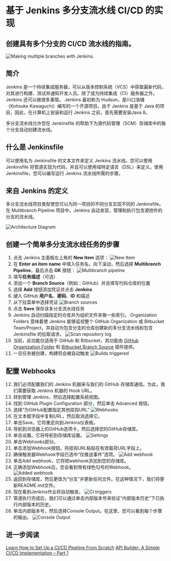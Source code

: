 # 基于 Jenkins 多分支流水线 CI/CD 的实现

## 创建具有多个分支的 CI/CD 流水线的指南。

![Making multiple branches with Jenkins.](https://dzone.com/storage/temp/12819412-branch.jpg)

## 简介

Jenkins 是一个持续集成服务器，可以从版本控制系统（VCS）中获取最新代码，对其进行构建、测试并通知开发人员。除了成为持续集成（CI）服务器之外，Jenkins 还可以做很多事情。 Jenkins 最初称为 Hudson，是川口浩辅（Kohsuke Kawaguchi）编写的一个开源项目。由于 Jenkins 是基于 Java 的项目，因此，在计算机上安装和运行 Jenkins 之前，首先需要安装Java 8。

多分支流水线允许您在 Jenkinsfile 的帮助下为源代码管理（SCM）存储库中的每个分支自动创建流水线。

## 什么是 Jenkinsfile

可以使用名为 Jenkinsfile 的文本文件来定义 Jenkins 流水线。您可以使用 Jenkinsfile 将管道实现为代码，并且可以使用域特定语言（DSL）来定义。使用 Jenkinsfile，您可以编写运行 Jenkins 流水线所需的步骤。

## 来自 Jenkins 的定义

多分支流水线项目类型使您可以为同一项目的不同分支实现不同的 Jenkinsfile。在 Multibranch Pipeline 项目中，Jenkins 自动发现，管理和执行包含源控件的分支的流水线。

![Architecture Diagram](https://dzone.com/storage/temp/12713975-multibranch-pipeline.png)

## 创建一个简单多分支流水线任务的步骤

1. 点击 Jenkins 主面板左上角的 **New Item** 选项：
![New Item](https://dzone.com/storage/temp/12713939-new-item.png)
2. 在 **Enter an item name** 中填入任务名，向下滚动，然后选择 **Multibranch Pipeline**，最后点击 **OK** 按钮：
![Multibranch pipeline](https://dzone.com/storage/temp/12713992-select-multibranch.png)
3. 填写**任务描述**（可选）
4. 添加一个 **Branch Source**（例如：GitHub）并且填写代码仓库的位置
5. 选择 **Add** 按钮添加凭证并点击 **Jenkins**
6. 键入 GitHub **用户名**、**密码**、**ID** 和描述
7. 从下拉菜单中选择凭证
![Branch sources](https://dzone.com/storage/temp/12714013-select-repo.png)
8. 点击 **Save** 保存该多分支流水线任务
9. Jenkins 自动扫描指定的仓库并为组织文件夹做一些索引。 Organization Folders 意味着使 Jenkins 能够监视整个 GitHub Organization 或 Bitbucket Team/Project，并自动为包含分支的仓库创建新的多分支流水线和包含 Jenkinsfile 的拉取请求。
![Scan repository log](https://dzone.com/storage/temp/12714002-scanning.png)
10. 当前，此功能仅适用于 GitHub 和 Bitbucket，其功能由 [GitHub Organization Folder](https://plugins.jenkins.io/github-organization-folder) 和 [Bitbucket Branch Source](https://plugins.jenkins.io/cloudbees-bitbucket-branch-source) 插件提供。
11. 一旦任务被创建，构建将会被自动触发
![Builds triggered](https://dzone.com/storage/temp/12714003-jobs.png)

## 配置 Webhooks

12. 我们必须配置我们的 Jenkins 机器来与我们的 GitHub 存储库通信。为此，我们需要获取 Jenkins 机器的 Hook URL。
13. 转到管理 Jenkins，然后选择配置系统视图。
14. 找到 GitHub Plugin Configuration 部分，然后单击 Advanced 按钮。
15. 选择“为GitHub配置指定其他挂钩URL”
![Webhooks](https://dzone.com/storage/temp/12713987-n-ci-sepcify-hook.png)
16. 在文本框字段中复制URL，然后取消选择它。
17. 单击Save，它将重定向到Jenkins仪表板。
18. 导航到浏览器上的GitHub选项卡，然后选择您的GitHub存储库。
19. 单击设置。它将导航到存储库设置。
![Settings](https://dzone.com/storage/temp/12713983-settings.png)
20. 单击Webhooks部分。
21. 单击添加Webhook按钮。将挂钩URL粘贴在有效载荷URL字段上。
22. 确保触发器Webhook字段已选中“仅推送事件”选项。
![Add webhook](https://dzone.com/storage/temp/12713985-add-webhook.png)
23. 单击Add webhook，它将把webhook添加到您的存储库。
24. 正确添加Webhook后，您会看到带有绿色勾号的Webhook。
![Added webhook](https://dzone.com/storage/temp/12713984-green-tick.png)
25. 返回到存储库，然后更改为“分支”并更新任何文件。在这种情况下，我们将更新README.md文件。
26. 现在看到Jenkins作业将自动触发。
![CI triggers](https://dzone.com/storage/temp/12714004-cicd.png)
27. 管道执行完成后，我们可以通过单击内部版本号来验证“内部版本历史”下已执行内部版本的历史。
28. 单击内部版本号，然后选择Console Output。在这里，您可以看到每个步骤的输出。
![Console Output](https://dzone.com/storage/temp/12714005-console-output.png)

## 进一步阅读

[Learn How to Set Up a CI/CD Pipeline From Scratch](https://dzone.com/articles/learn-how-to-setup-a-cicd-pipeline-from-scratch)
[API Builder: A Simple CI/CD Implementation – Part 1](https://dzone.com/articles/api-builder-a-simple-cicd-implementation-part-1)
